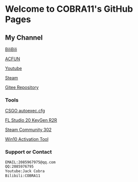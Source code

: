 # Welcome to COBRA11's GitHub Pages

## My Channel
[BiliBili](https://space.bilibili.com/21016018)

[ACFUN](https://www.acfun.cn/u/13268855)

[Youtube](https://www.youtube.com/channel/UC6bz1csHtb0J1y1uUX1QbQQ)

[Steam](http://steamcommunity.com/id/CNCOBRA11)

[Gitee Repository](https://gitee.com/COBRA11/JackCobra/blob/master/README.md)


### Tools

[CSGO autoexec.cfg](https://jackcobra11.github.io/autoexec.cfg)

[FL Studio 20 KeyGen R2R](https://gitee.com/COBRA11/JackCobra/raw/master/FLStudio20KeyGenR2R.exe)

[Steam Community 302](https://gitee.com/COBRA11/PULL/raw/master/steam302.zip)

[Win10 Activation Tool](https://gitee.com/COBRA11/JackCobra/raw/master/DigitalLicense.exe)






### Support or Contact
```markdown
EMAIL:2085967975@qq.com
QQ:2085976795
Youtube:Jack Cobra
Bilibili:COBRA11
```
